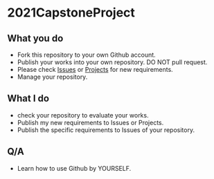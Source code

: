 # 2021CapstoneProject
## What you do 
- Fork this repository to your own Github account.
- Publish your works into your own repository. DO NOT pull request.
- Please check [Issues](https://github.com/Dashark/2021CapstoneProject/issues) or [Projects](https://github.com/Dashark/2021CapstoneProject/projects) for new requirements.
- Manage your repository.
## What I do
- check your repository to evaluate your works.
- Publish my new requirements to Issues or Projects.
- Publish the specific requirements to Issues of your repository.

## Q/A
- Learn how to use Github by YOURSELF.